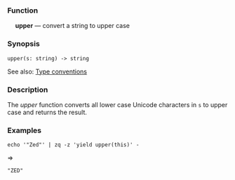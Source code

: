 ### Function

&emsp; **upper** &mdash; convert a string to upper case

### Synopsis

```
upper(s: string) -> string
```
See also: [Type conventions](../conventions.md)

### Description

The _upper_ function converts all lower case Unicode characters in `s`
to upper case and returns the result.

### Examples

```mdtest-command
echo '"Zed"' | zq -z 'yield upper(this)' -
```
=>
```mdtest-output
"ZED"
```
